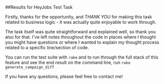 ##Results for HeyJobs Test Task

Firstly, thanks for the opportunity, and *THANK YOU* for making this task
related to business logic - it was actually quite enjoyable to work through.

The task itself was quite straightforward and explained well, so thank you also
for that. I've left notes throughout the code in places where I thought you
might have questions or where I wanted to explain my thought process related to
a specific line/section of code.

You can run the test suite with `rake` and to run through the full stack of this
feature and see the end result on the command line, run `rake generate_campaign_diff`

If you have any questions, please feel free to contact me!
